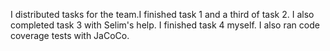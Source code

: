 I distributed tasks for the team.I finished task 1 and a third of task 2. I also
completed task 3 with Selim's help. I finished task 4 myself. I also ran code
coverage tests with JaCoCo.
